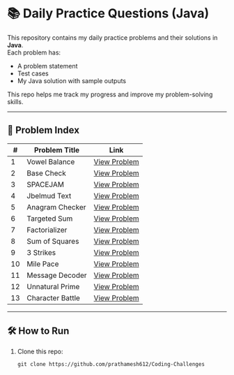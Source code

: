 # 📚 Daily Practice Questions (Java)

This repository contains my daily practice problems and their solutions in **Java**.  
Each problem has:
- A problem statement
- Test cases
- My Java solution with sample outputs

This repo helps me track my progress and improve my problem-solving skills.  

---

## 📖 Problem Index

| #   | Problem Title    | Link                                          |
| --- | ---------------- | --------------------------------------------- |
| 1   | Vowel Balance    | [View Problem](./problem-01-vowel-balance)    |
| 2   | Base Check       | [View Problem](./problem-02-base-check)       |
| 3   | SPACEJAM         | [View Problem](./problem-03-spacejam)         |
| 4   | Jbelmud Text     | [View Problem](./problem-04-jbelmud-text)     |
| 5   | Anagram Checker  | [View Problem](./problem-05-anagram-checker)  |
| 6   | Targeted Sum     | [View Problem](./problem-06-targeted-sum)     |
| 7   | Factorializer    | [View Problem](./problem-07-factorializer)    |
| 8   | Sum of Squares   | [View Problem](./problem-08-SumOfSquares)     |
| 9   | 3 Strikes        | [View Problem](./problem-09-three-strikes)    |
| 10  | Mile Pace        | [View Problem](./problem-10-mile-pace)        |
| 11  | Message Decoder  | [View Problem](./problem-11-message-decoder)  |
| 12  | Unnatural Prime  | [View Problem](./problem-12-unnatural-prime)  |
| 13  | Character Battle | [View Problem](./problem-13-character-battle) |

---

## 🛠 How to Run
1. Clone this repo:
   ```
   git clone https://github.com/prathamesh612/Coding-Challenges
   ```
